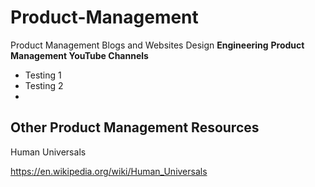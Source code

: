 # Product-Management
Product Management Blogs and Websites
Design
**Engineering**
**Product Management YouTube Channels**
  * Testing 1
  * Testing 2
  * 


## Other Product Management Resources
Human Universals
  
https://en.wikipedia.org/wiki/Human_Universals
